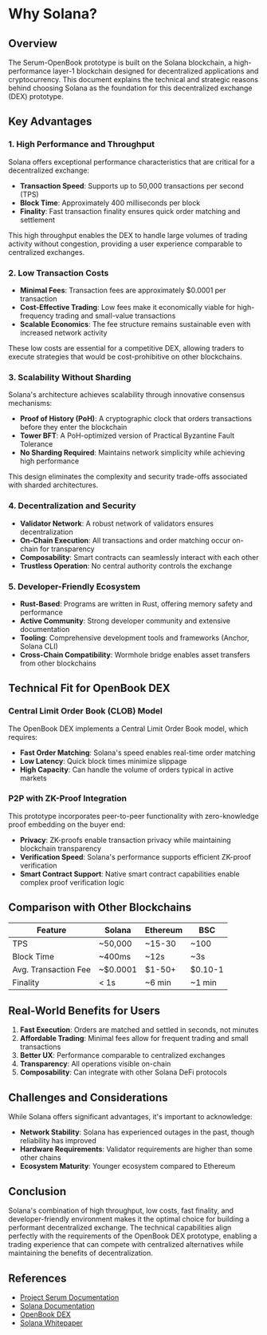 # Why Solana?

## Overview

The Serum-OpenBook prototype is built on the Solana blockchain, a high-performance layer-1 blockchain designed for decentralized applications and cryptocurrency. This document explains the technical and strategic reasons behind choosing Solana as the foundation for this decentralized exchange (DEX) prototype.

## Key Advantages

### 1. High Performance and Throughput

Solana offers exceptional performance characteristics that are critical for a decentralized exchange:

- **Transaction Speed**: Supports up to 50,000 transactions per second (TPS)
- **Block Time**: Approximately 400 milliseconds per block
- **Finality**: Fast transaction finality ensures quick order matching and settlement

This high throughput enables the DEX to handle large volumes of trading activity without congestion, providing a user experience comparable to centralized exchanges.

### 2. Low Transaction Costs

- **Minimal Fees**: Transaction fees are approximately $0.0001 per transaction
- **Cost-Effective Trading**: Low fees make it economically viable for high-frequency trading and small-value transactions
- **Scalable Economics**: The fee structure remains sustainable even with increased network activity

These low costs are essential for a competitive DEX, allowing traders to execute strategies that would be cost-prohibitive on other blockchains.

### 3. Scalability Without Sharding

Solana's architecture achieves scalability through innovative consensus mechanisms:

- **Proof of History (PoH)**: A cryptographic clock that orders transactions before they enter the blockchain
- **Tower BFT**: A PoH-optimized version of Practical Byzantine Fault Tolerance
- **No Sharding Required**: Maintains network simplicity while achieving high performance

This design eliminates the complexity and security trade-offs associated with sharded architectures.

### 4. Decentralization and Security

- **Validator Network**: A robust network of validators ensures decentralization
- **On-Chain Execution**: All transactions and order matching occur on-chain for transparency
- **Composability**: Smart contracts can seamlessly interact with each other
- **Trustless Operation**: No central authority controls the exchange

### 5. Developer-Friendly Ecosystem

- **Rust-Based**: Programs are written in Rust, offering memory safety and performance
- **Active Community**: Strong developer community and extensive documentation
- **Tooling**: Comprehensive development tools and frameworks (Anchor, Solana CLI)
- **Cross-Chain Compatibility**: Wormhole bridge enables asset transfers from other blockchains

## Technical Fit for OpenBook DEX

### Central Limit Order Book (CLOB) Model

The OpenBook DEX implements a Central Limit Order Book model, which requires:

- **Fast Order Matching**: Solana's speed enables real-time order matching
- **Low Latency**: Quick block times minimize slippage
- **High Capacity**: Can handle the volume of orders typical in active markets

### P2P with ZK-Proof Integration

This prototype incorporates peer-to-peer functionality with zero-knowledge proof embedding on the buyer end:

- **Privacy**: ZK-proofs enable transaction privacy while maintaining blockchain transparency
- **Verification Speed**: Solana's performance supports efficient ZK-proof verification
- **Smart Contract Support**: Native smart contract capabilities enable complex proof verification logic

## Comparison with Other Blockchains

| Feature | Solana | Ethereum | BSC |
|---------|--------|----------|-----|
| TPS | ~50,000 | ~15-30 | ~100 |
| Block Time | ~400ms | ~12s | ~3s |
| Avg. Transaction Fee | ~$0.0001 | $1-50+ | $0.10-1 |
| Finality | < 1s | ~6 min | ~1 min |

## Real-World Benefits for Users

1. **Fast Execution**: Orders are matched and settled in seconds, not minutes
2. **Affordable Trading**: Minimal fees allow for frequent trading and small transactions
3. **Better UX**: Performance comparable to centralized exchanges
4. **Transparency**: All operations visible on-chain
5. **Composability**: Can integrate with other Solana DeFi protocols

## Challenges and Considerations

While Solana offers significant advantages, it's important to acknowledge:

- **Network Stability**: Solana has experienced outages in the past, though reliability has improved
- **Hardware Requirements**: Validator requirements are higher than some other chains
- **Ecosystem Maturity**: Younger ecosystem compared to Ethereum

## Conclusion

Solana's combination of high throughput, low costs, fast finality, and developer-friendly environment makes it the optimal choice for building a performant decentralized exchange. The technical capabilities align perfectly with the requirements of the OpenBook DEX prototype, enabling a trading experience that can compete with centralized alternatives while maintaining the benefits of decentralization.

## References

- [Project Serum Documentation](https://docs.projectserum.com/)
- [Solana Documentation](https://docs.solana.com/)
- [OpenBook DEX](https://openserum.io/)
- [Solana Whitepaper](https://solana.com/solana-whitepaper.pdf)

